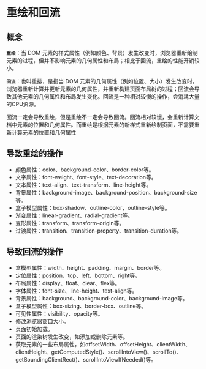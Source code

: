 # 重绘和回流

## 概念
**`重绘`**：当 DOM 元素的样式属性（例如颜色、背景）发生改变时，浏览器重新绘制元素的过程，但并不影响元素的几何属性和布局；相比于回流，重绘的性能开销较小。

**`回流`**：也叫重排，是指当 DOM 元素的几何属性（例如位置、大小）发生改变时，浏览器重新计算并更新元素的几何属性，并重新构建页面布局树的过程；回流会导致其他元素的几何属性和布局发生变化。回流是一种相对较慢的操作，会消耗大量的CPU资源。

回流一定会导致重绘，但是重绘不一定会导致回流。回流相对较慢，会重新计算文档中元素的位置和几何属性。而重绘是根据元素的新样式重新绘制页面，不需要重新计算元素的位置和几何属性


## 导致重绘的操作
- 颜色属性：color、background-color、border-color等。
- 文字属性：font-weight、font-style、text-decoration等。
- 文本属性：text-align、text-transform、line-height等。
- 背景属性：background-image、background-position、background-size等。
- 盒子模型属性：box-shadow、outline-color、outline-style等。
- 渐变属性：linear-gradient、radial-gradient等。
- 变形属性：transform、transform-origin等。
- 过渡属性：transition、transition-property、transition-duration等。


## 导致回流的操作
- 盒模型属性：width、height、padding、margin、border等。
- 定位属性：position、top、left、bottom、right等。
- 布局属性：display、float、clear、flex等。
- 字体属性：font-size、line-height、text-align等。
- 背景属性：background、background-color、background-image等。
- 盒子模型属性：box-sizing、border-box、outline等。
- 可见性属性：visibility、opacity等。
- 修改浏览器窗口大小。
- 页面初始加载。
- 页面的渲染树发生改变，如添加或删除元素等。
- 获取元素的一些布局属性，如offsetWidth、offsetHeight、clientWidth、clientHeight、getComputedStyle()、scrollIntoView()、scrollTo()、getBoundingClientRect()、scrollIntoViewIfNeeded()等。
